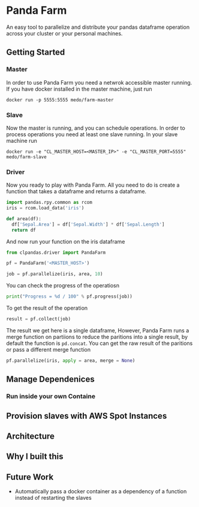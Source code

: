 # Panda Farm

An easy tool to parallelize and distribute your pandas dataframe operation across your cluster or your personal machines.

## Getting Started

### Master

In order to use Panda Farm you need a netwrok accessible master running. If you have docker installed in the master machine, just run

`docker run -p 5555:5555 medo/farm-master`

### Slave

Now the master is running, and you can schedule operations. In order to process operations you need at least one slave running. In your slave machine run

`docker run -e "CL_MASTER_HOST=<MASTER_IP>" -e "CL_MASTER_PORT=5555"  medo/farm-slave`

### Driver

Now you ready to play with Panda Farm. All you need to do is create a function that takes a dataframe and returns a dataframe.

```python
import pandas.rpy.common as rcom
iris = rcom.load_data('iris')

def area(df):
  df['Sepal.Area'] = df['Sepal.Width'] * df['Sepal.Length']
  return df

```

And now run your function on the iris dataframe

```python
from clpandas.driver import PandaFarm

pf = PandaFarm('<MASTER_HOST>')

job = pf.parallelize(iris, area, 10)

```

You can check the progress of the operatiosn

```python
print("Progress = %d / 100" % pf.progress(job))
```

To get the result of the operation

```python
result = pf.collect(job)
```

The result we get here is a single dataframe, However, Panda Farm runs a merge function on partiions to reduce the paritions into a single result, by default the function is `pd.concat`. You can get the raw result of the paritions or pass a different merge function

```python
pf.parallelize(iris, apply = area, merge = None)

```

## Manage Dependenices

### Run inside your own Containe

## Provision slaves with AWS Spot Instances


## Architecture

## Why I built this

## Future Work

- Automatically pass a docker container as a dependency of a function instead of restarting the slaves
